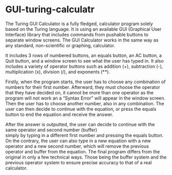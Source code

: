 # GUI-turing-calculatr

The Turing GUI Calculator is a fully fledged, calculator program solely based on the Turing language. 
It is using an available GUI (Graphical User Interface) library that includes commands from pushable
buttons to separate window screens. The GUI Calculator works in the same way as any standard, non-scientific or 
graphing, calculator. 

It includes 3 rows of numbered buttons, an equals button, an AC button, a Quit button, and 
a window screen to see what the user has typed in. It also includes a variety of operator buttons such as addition 
(+), subtraction (-), multiplication (x), division (/), and exponents (**). 

Firstly, when the program starts, the
user has to choose any combination of numbers for their first number. Afterward, they must choose the operator that
they have decided on, it cannot be more than one operator as the program will not work an a “Syntax Error” will appear 
in the window screen. Then the user has to choose another number, also in any combination. The user can then decide to 
continue with the equation, or press the equals button to end the equation and receive the answer. 

After the answer is outputted, the user can decide to continue with the same operator and second number (buffer)  
simply by typing in a different first number and pressing the equals button. On the contrary, the user can also 
type in a new equation with a new operator and a new second number, which will remove the previous operator 
and buffer from the equation. The final program differs from the original in only a few technical ways. 
Those being the buffer system and the previous operator system to ensure precise accuracy to that of a real calculator.

